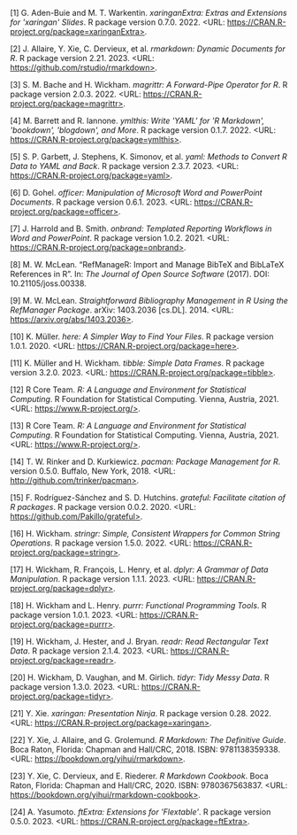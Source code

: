 [1] G. Aden-Buie and M. T. Warkentin. _xaringanExtra: Extras and Extensions for
'xaringan' Slides_. R package version 0.7.0. 2022. <URL:
https://CRAN.R-project.org/package=xaringanExtra>.

[2] J. Allaire, Y. Xie, C. Dervieux, et al. _rmarkdown: Dynamic Documents for
R_. R package version 2.21. 2023. <URL: https://github.com/rstudio/rmarkdown>.

[3] S. M. Bache and H. Wickham. _magrittr: A Forward-Pipe Operator for R_. R
package version 2.0.3. 2022. <URL: https://CRAN.R-project.org/package=magrittr>.

[4] M. Barrett and R. Iannone. _ymlthis: Write 'YAML' for 'R Markdown',
'bookdown', 'blogdown', and More_. R package version 0.1.7. 2022. <URL:
https://CRAN.R-project.org/package=ymlthis>.

[5] S. P. Garbett, J. Stephens, K. Simonov, et al. _yaml: Methods to Convert R
Data to YAML and Back_. R package version 2.3.7. 2023. <URL:
https://CRAN.R-project.org/package=yaml>.

[6] D. Gohel. _officer: Manipulation of Microsoft Word and PowerPoint
Documents_. R package version 0.6.1. 2023. <URL:
https://CRAN.R-project.org/package=officer>.

[7] J. Harrold and B. Smith. _onbrand: Templated Reporting Workflows in Word and
PowerPoint_. R package version 1.0.2. 2021. <URL:
https://CRAN.R-project.org/package=onbrand>.

[8] M. W. McLean. “RefManageR: Import and Manage BibTeX and BibLaTeX References
in R”. In: _The Journal of Open Source Software_ (2017). DOI:
10.21105/joss.00338.

[9] M. W. McLean. _Straightforward Bibliography Management in R Using the
RefManager Package_. arXiv: 1403.2036 [cs.DL]. 2014. <URL:
https://arxiv.org/abs/1403.2036>.

[10] K. Müller. _here: A Simpler Way to Find Your Files_. R package version
1.0.1. 2020. <URL: https://CRAN.R-project.org/package=here>.

[11] K. Müller and H. Wickham. _tibble: Simple Data Frames_. R package version
3.2.0. 2023. <URL: https://CRAN.R-project.org/package=tibble>.

[12] R Core Team. _R: A Language and Environment for Statistical Computing_. R
Foundation for Statistical Computing. Vienna, Austria, 2021. <URL:
https://www.R-project.org/>.

[13] R Core Team. _R: A Language and Environment for Statistical Computing_. R
Foundation for Statistical Computing. Vienna, Austria, 2021. <URL:
https://www.R-project.org/>.

[14] T. W. Rinker and D. Kurkiewicz. _pacman: Package Management for R_. version
0.5.0. Buffalo, New York, 2018. <URL: http://github.com/trinker/pacman>.

[15] F. Rodríguez-Sánchez and S. D. Hutchins. _grateful: Facilitate citation of
R packages_. R package version 0.0.2. 2020. <URL:
https://github.com/Pakillo/grateful>.

[16] H. Wickham. _stringr: Simple, Consistent Wrappers for Common String
Operations_. R package version 1.5.0. 2022. <URL:
https://CRAN.R-project.org/package=stringr>.

[17] H. Wickham, R. François, L. Henry, et al. _dplyr: A Grammar of Data
Manipulation_. R package version 1.1.1. 2023. <URL:
https://CRAN.R-project.org/package=dplyr>.

[18] H. Wickham and L. Henry. _purrr: Functional Programming Tools_. R package
version 1.0.1. 2023. <URL: https://CRAN.R-project.org/package=purrr>.

[19] H. Wickham, J. Hester, and J. Bryan. _readr: Read Rectangular Text Data_. R
package version 2.1.4. 2023. <URL: https://CRAN.R-project.org/package=readr>.

[20] H. Wickham, D. Vaughan, and M. Girlich. _tidyr: Tidy Messy Data_. R package
version 1.3.0. 2023. <URL: https://CRAN.R-project.org/package=tidyr>.

[21] Y. Xie. _xaringan: Presentation Ninja_. R package version 0.28. 2022. <URL:
https://CRAN.R-project.org/package=xaringan>.

[22] Y. Xie, J. Allaire, and G. Grolemund. _R Markdown: The Definitive Guide_.
Boca Raton, Florida: Chapman and Hall/CRC, 2018. ISBN: 9781138359338. <URL:
https://bookdown.org/yihui/rmarkdown>.

[23] Y. Xie, C. Dervieux, and E. Riederer. _R Markdown Cookbook_. Boca Raton,
Florida: Chapman and Hall/CRC, 2020. ISBN: 9780367563837. <URL:
https://bookdown.org/yihui/rmarkdown-cookbook>.

[24] A. Yasumoto. _ftExtra: Extensions for 'Flextable'_. R package version
0.5.0. 2023. <URL: https://CRAN.R-project.org/package=ftExtra>.
